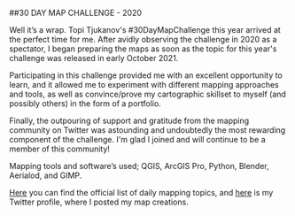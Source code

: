 ##30 DAY MAP CHALLENGE - 2020

Well it’s a wrap. Topi Tjukanov's #30DayMapChallenge this year arrived at the perfect time for me. After avidly observing the challenge in 2020 as a spectator, I began preparing the maps as soon as the topic for this year's challenge was released in early October 2021.


Participating in this challenge provided me with an excellent opportunity to learn, and it allowed me to experiment with different mapping approaches and tools, as well as convince/prove my cartographic skillset to myself (and possibly others) in the form of a portfolio. 


Finally, the outpouring of support and gratitude from the mapping community on Twitter was astounding and undoubtedly the most rewarding component of the challenge. I'm glad I joined and will continue to be a member of this community!


Mapping tools and software’s used; QGIS, ArcGIS Pro, Python, Blender, Aerialod, and GIMP.


[Here](https://twitter.com/tjukanov/status/1443868144905428992) you can find the official list of daily mapping topics, and [here](https://twitter.com/tyson_okoth) is my Twitter profile, where I posted my map creations.


  
  
  
  
  
  
  
  
  


